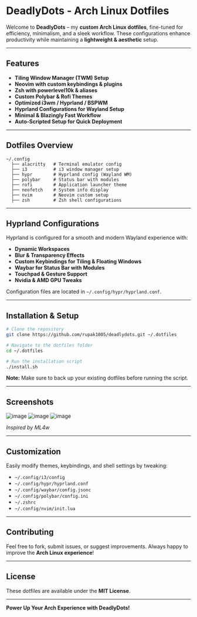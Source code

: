 # DeadlyDots - Arch Linux Dotfiles

Welcome to **DeadlyDots** – my **custom Arch Linux dotfiles**, fine-tuned for efficiency, minimalism, and a sleek workflow. These configurations enhance productivity while maintaining a **lightweight & aesthetic** setup.

---

## Features
- **Tiling Window Manager (TWM) Setup**
- **Neovim with custom keybindings & plugins**
- **Zsh with powerlevel10k & aliases**
- **Custom Polybar & Rofi Themes**
- **Optimized i3wm / Hyprland / BSPWM**
- **Hyprland Configurations for Wayland Setup**
- **Minimal & Blazingly Fast Workflow**
- **Auto-Scripted Setup for Quick Deployment**

---

## Dotfiles Overview
```
~/.config
  ├── alacritty   # Terminal emulator config
  ├── i3          # i3 window manager setup
  ├── hypr        # Hyprland config (Wayland WM)
  ├── polybar     # Status bar with modules
  ├── rofi        # Application launcher theme
  ├── neofetch    # System info display
  ├── nvim        # Neovim custom setup
  ├── zsh         # Zsh shell configurations
```

---

## Hyprland Configurations
Hyprland is configured for a smooth and modern Wayland experience with:
- **Dynamic Workspaces**
- **Blur & Transparency Effects**
- **Custom Keybindings for Tiling & Floating Windows**
- **Waybar for Status Bar with Modules**
- **Touchpad & Gesture Support**
- **Nvidia & AMD GPU Tweaks**

Configuration files are located in `~/.config/hypr/hyprland.conf`.

---

## Installation & Setup
```sh
# Clone the repository
git clone https://github.com/rupak1005/deadlydots.git ~/.dotfiles

# Navigate to the dotfiles folder
cd ~/.dotfiles

# Run the installation script
./install.sh
```

**Note:** Make sure to back up your existing dotfiles before running the script.

---

## Screenshots
![image](https://github.com/user-attachments/assets/f8ccccd3-ff14-45c5-a0d8-5595ae7554bd)
![image](https://github.com/user-attachments/assets/e79edfd9-3294-43a2-a9d3-89b290175dc7)
![image](https://github.com/user-attachments/assets/1fb56e0d-0e6c-49eb-8e39-a021039eff49)


*Inspired by ML4w*

---

## Customization
Easily modify themes, keybindings, and shell settings by tweaking:
- `~/.config/i3/config`
- `~/.config/hypr/hyprland.conf`
- `~/.config/waybar/config.jsonc`
- `~/.config/polybar/config.ini`
- `~/.zshrc`
- `~/.config/nvim/init.lua`

---

## Contributing
Feel free to fork, submit issues, or suggest improvements. Always happy to improve the **Arch Linux experience**!

---

## License
These dotfiles are available under the **MIT License**.

---

**Power Up Your Arch Experience with DeadlyDots!**

